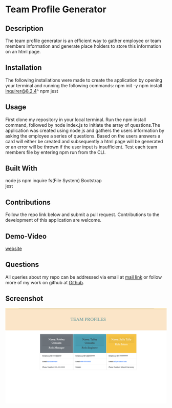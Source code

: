 # Team Profile Generator
## Description 
The team profile generator is an efficient way to gather employee or team members information and generate place holders to store this information on an html page.

## Installation 
The following installations were made to create the application by opening your terminal and running the following commands:
npm init -y 
npm install inquirer@8.2.4^ 
npm jest

## Usage
First clone my repository in your local terminal. Run the npm install command, followed by node index.js to initiate the array of questions.The application was created using node js and gathers the users information by asking the employee a series of questions. Based on the users answers a card will either be created and subsequently a html page will be generated or an error will be thrown if the user input is insufficient. Test each team members file by entering npm run from the CLI.

## Built With
node js
npm inquire
fs(File System) 
Bootstrap  
jest

## Contributions
Follow the repo link below and submit a pull request. Contributions to the development of this application are welcome.

## Demo-Video
[website](https://drive.google.com/file/d/1mrFuUHeJw4DkcXxuLExrZWgOqLKxXSj6/view)
## Questions 
All queries about my repo can be addressed via email at <a href="mailto:rgonsahn@yahoo.com">mail link</a>
 or follow more of my work on github at <a href="https://github.com/rgonsahn?tab=repositories">Github</a>.


## Screenshot
![TeamProfilePhoto](teamProfile.png)
